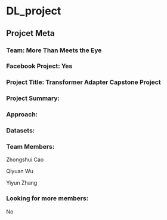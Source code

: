 # DL_project

## Projcet Meta

### Team: More Than Meets the Eye

### Facebook Project: Yes

### Project Title: Transformer Adapter Capstone Project

### Project Summary:

### Approach:

### Datasets:

### Team Members:

Zhongshui Cao

Qiyuan Wu

Yiyun Zhang

### Looking for more members:
No
